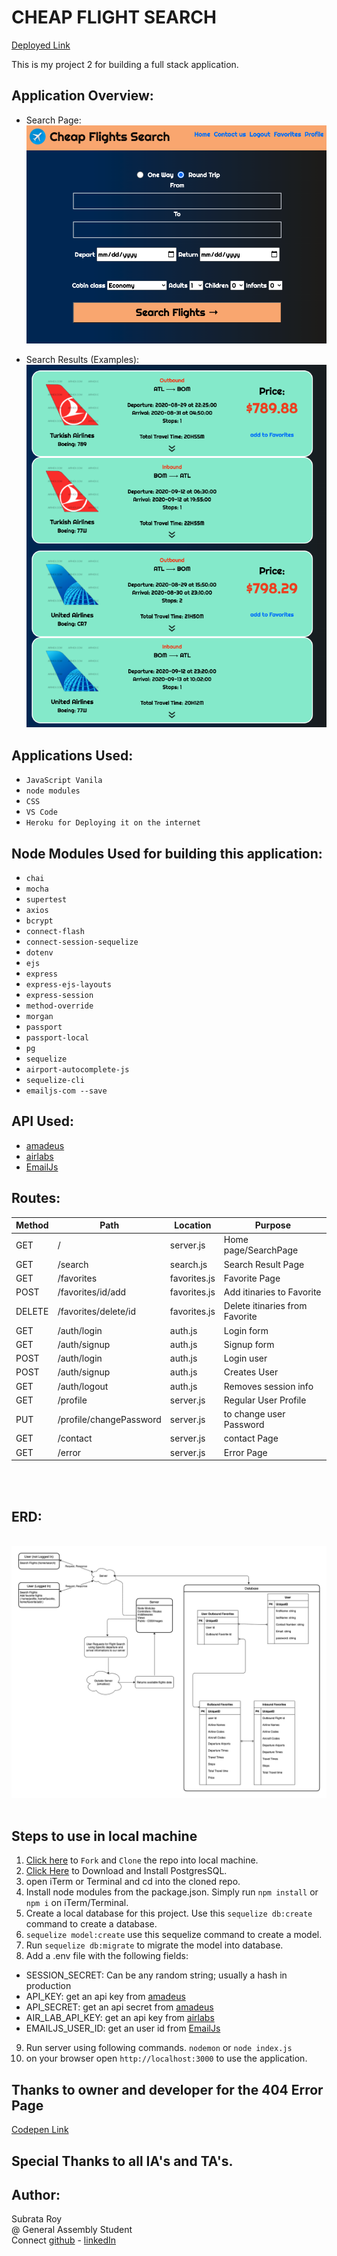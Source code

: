 # CHEAP FLIGHT SEARCH

[Deployed Link](https://cheap-flight-search.herokuapp.com/)

This is my project 2 for building a full stack application. 

## Application Overview: 

* Search Page:
    </br>
    <img src="./searchPage.png">

* Search Results (Examples):
    </br>
    <img src="./searchResult.png">


## Applications Used:
* `JavaScript Vanila`
* `node modules`
* `CSS`
* `VS Code`
* `Heroku for Deploying it on the internet`

## Node Modules Used for building this application:
* `chai`
* `mocha`
* `supertest`
* `axios`
* `bcrypt`
* `connect-flash`
* `connect-session-sequelize`
* `dotenv`
* `ejs`
* `express`
* `express-ejs-layouts`
* `express-session`
* `method-override`
* `morgan`
* `passport`
* `passport-local`
* `pg`
* `sequelize`
* `airport-autocomplete-js`
* `sequelize-cli`
* `emailjs-com --save`

## API Used:
* [amadeus](https://developers.amadeus.com/self-service/apis-docs)
* [airlabs](http://airlabs.co/#/get_started)
* [EmailJs](https://www.emailjs.com/docs/)

## Routes:

| Method | Path | Location | Purpose |
| ------ | ---------------- | -------------- | ------------------- |
| GET | / | server.js | Home page/SearchPage |
| GET | /search | search.js | Search Result Page |
| GET | /favorites | favorites.js | Favorite Page |
| POST | /favorites/id/add | favorites.js | Add itinaries to Favorite |
| DELETE | /favorites/delete/id | favorites.js | Delete itinaries from Favorite |
| GET | /auth/login | auth.js | Login form |
| GET | /auth/signup | auth.js | Signup form |
| POST | /auth/login | auth.js | Login user |
| POST | /auth/signup | auth.js | Creates User |
| GET | /auth/logout | auth.js | Removes session info |
| GET | /profile | server.js | Regular User Profile |
| PUT | /profile/changePassword | server.js | to change user Password |
| GET | /contact | server.js | contact Page |
| GET | /error | server.js | Error Page |

</br>
</br>

## ERD:
</br>
<img src="./FlightSearch1.png">

</br>
</br>

## Steps to use in local machine

1. [Click here](https://github.com/subrataroy321/project_2_flight_search_app) to `Fork` and `Clone` the repo into local machine. 
2. [Click Here](https://www.postgresql.org/download/) to Download and Install PostgresSQL.
3. open iTerm or Terminal and cd into the cloned repo.
4. Install node modules from the package.json. Simply run `npm install` or `npm i` on iTerm/Terminal.
5. Create a local database for this project. Use this `sequelize db:create` command to create a database.
6. `sequelize model:create` use this sequelize command to create a model.
7. Run `sequelize db:migrate` to migrate the model into database. 
8. Add a .env file with the following fields:
* SESSION_SECRET: Can be any random string; usually a hash in production
* API_KEY: get an api key from [amadeus](https://developers.amadeus.com/self-service/apis-docs)
* API_SECRET: get an api secret from [amadeus](https://developers.amadeus.com/self-service/apis-docs)
* AIR_LAB_API_KEY: get an api key from [airlabs](http://airlabs.co/#/get_started)
* EMAILJS_USER_ID: get an user id from [EmailJs](https://www.emailjs.com/docs/)
9. Run server using following commands.
`nodemon`
or
`node index.js`
10. on your browser open `http://localhost:3000` to use the application.
    

## Thanks to owner and developer for the 404 Error Page 
[Codepen Link](https://codepen.io/subrataroy/pen/Vwajbpe)

## Special Thanks to all IA's and TA's.

## Author:

Subrata Roy </br>
@ General Assembly Student</br>
Connect [github](https://github.com/subrataroy321) - [linkedIn](https://www.linkedin.com/in/subrataroy321/)

